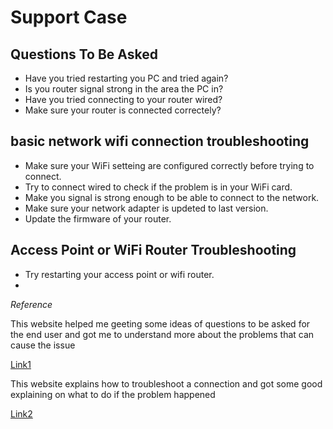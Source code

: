 # Support Case 

## Questions To Be Asked

- Have you tried restarting you PC and tried again?
- Is you router signal strong in the area the PC in?
- Have you tried connecting to your router wired?
- Make sure your router is connected correctely?

##  basic network wifi connection troubleshooting
 - Make sure your WiFi setteing are configured correctly before trying to connect.
 - Try to connect wired to check if the problem is in your WiFi card.
 - Make you signal is strong enough to be able to connect to the network.
 - Make sure your network adapter is updeted to last version.
 - Update the firmware of your router.


##  Access Point or WiFi Router Troubleshooting
- Try restarting your access point or wifi router.
-  


*Reference* 

This website helped me geeting some ideas of questions to be asked for the end user and got me to understand more about the problems that can cause the issue

[Link1](https://www.forbes.com/home-improvement/internet/cant-connect-to-wifi/)

This website explains how to troubleshoot a connection and got some good explaining on what to do if the problem happened 

[Link2](https://www.pcmag.com/explainers/12-tips-to-troubleshoot-your-internet-connection)



